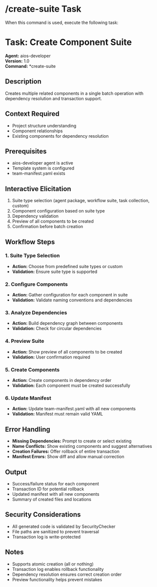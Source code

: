 # /create-suite Task

When this command is used, execute the following task:

# Task: Create Component Suite

**Agent:** aios-developer  
**Version:** 1.0  
**Command:** *create-suite

## Description
Creates multiple related components in a single batch operation with dependency resolution and transaction support.

## Context Required
- Project structure understanding
- Component relationships
- Existing components for dependency resolution

## Prerequisites
- aios-developer agent is active
- Template system is configured
- team-manifest.yaml exists

## Interactive Elicitation
1. Suite type selection (agent package, workflow suite, task collection, custom)
2. Component configuration based on suite type
3. Dependency validation
4. Preview of all components to be created
5. Confirmation before batch creation

## Workflow Steps

### 1. Suite Type Selection
- **Action:** Choose from predefined suite types or custom
- **Validation:** Ensure suite type is supported

### 2. Configure Components
- **Action:** Gather configuration for each component in suite
- **Validation:** Validate naming conventions and dependencies

### 3. Analyze Dependencies
- **Action:** Build dependency graph between components
- **Validation:** Check for circular dependencies

### 4. Preview Suite
- **Action:** Show preview of all components to be created
- **Validation:** User confirmation required

### 5. Create Components
- **Action:** Create components in dependency order
- **Validation:** Each component must be created successfully

### 6. Update Manifest
- **Action:** Update team-manifest.yaml with all new components
- **Validation:** Manifest must remain valid YAML

## Error Handling
- **Missing Dependencies:** Prompt to create or select existing
- **Name Conflicts:** Show existing components and suggest alternatives
- **Creation Failures:** Offer rollback of entire transaction
- **Manifest Errors:** Show diff and allow manual correction

## Output
- Success/failure status for each component
- Transaction ID for potential rollback
- Updated manifest with all new components
- Summary of created files and locations

## Security Considerations
- All generated code is validated by SecurityChecker
- File paths are sanitized to prevent traversal
- Transaction log is write-protected

## Notes
- Supports atomic creation (all or nothing)
- Transaction log enables rollback functionality
- Dependency resolution ensures correct creation order
- Preview functionality helps prevent mistakes